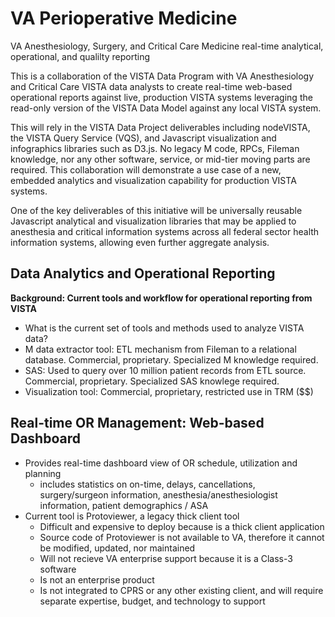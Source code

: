# VA Perioperative Medicine
VA Anesthesiology, Surgery, and Critical Care Medicine  real-time analytical, operational, and qualilty reporting

This is a collaboration of the VISTA Data Program with VA Anesthesiology and Critical Care  VISTA data analysts to create real-time web-based operational reports against live, production VISTA systems leveraging the read-only version of the VISTA Data Model against any local VISTA system.  

This will rely in the VISTA Data Project deliverables including nodeVISTA, the VISTA Query Service (VQS), and Javascript visualization and infographics libraries such as D3.js.  No legacy M code, RPCs, Fileman knowledge, nor any other software, service, or mid-tier moving parts are required.  This collaboration will demonstrate a use case of a new, embedded analytics and visualization capability for production VISTA systems.

One of the key deliverables of this initiative will be universally reusable Javascript analytical and visualization libraries that may be applied to anesthesia and critical information systems across all federal sector health information systems, allowing even further aggregate analysis.


## Data Analytics and Operational Reporting

__Background:  Current tools and workflow for operational reporting from VISTA__
* What is the current set of tools and methods used to analyze VISTA data?
* M data extractor tool: ETL mechanism from Fileman to a relational database. Commercial, proprietary. Specialized M knowledge required.
* SAS:  Used to query over 10 million patient records from ETL source.  Commercial, proprietary.  Specialized SAS knowlege required.
* Visualization tool: Commercial, proprietary, restricted use in TRM ($$)


##  Real-time OR Management: Web-based Dashboard
* Provides real-time dashboard view of OR schedule, utilization and planning
  * includes statistics on on-time, delays, cancellations, surgery/surgeon information, anesthesia/anesthesiologist information, patient demographics / ASA
* Current tool is Protoviewer, a legacy thick client tool
  * Difficult and expensive to deploy because is a thick client application
  * Source code of Protoviewer is not available to VA, therefore it cannot be modified, updated, nor maintained
  * Will not recieve VA enterprise support because it is a Class-3 software
  * Is not an enterprise product
  * Is not integrated to CPRS or any other existing client, and will require separate expertise, budget, and technology to support

